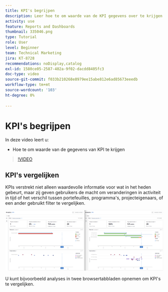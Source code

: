 ```yaml
---
title: KPI's begrijpen
description: Leer hoe te om waarde van de KPI gegevens over te krijgen wat in het heden evenals tendensen van het verleden gebeurt.
activity: use
feature: Reports and Dashboards
thumbnail: 335046.png
type: Tutorial
role: User
level: Beginner
team: Technical Marketing
jira: KT-8728
recommendations: noDisplay,catalog
exl-id: 1580ce05-2587-402a-9f02-dacdd8405fc3
doc-type: video
source-git-commit: f033b210268e8979ee15abe812e6ad85673eeedb
workflow-type: tm+mt
source-wordcount: '103'
ht-degree: 0%

---
```


# KPI&#39;s begrijpen

In deze video leert u:

* Hoe te om waarde van de gegevens van KPI te krijgen

>[!VIDEO](https://video.tv.adobe.com/v/335046/?quality=12&learn=on)

## KPI&#39;s vergelijken

KPIs verstrekt niet alleen waardevolle informatie voor wat in het heden gebeurt, maar zij geven gebruikers de macht om veranderingen in activiteit in tijd of het verschil tussen portefeuilles, programma&#39;s, projecteigenaars, of een ander gebruikt filter te vergelijken.

![ een beeld dat twee browser lusjes naast elkaar toont ](assets/section-2-0.png)

U kunt bijvoorbeeld analyses in twee browsertabbladen opnemen om KPI&#39;s te vergelijken.
